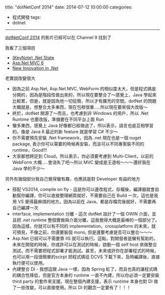 title: "dotNetConf 2014"
date: 2014-07-12 10:00:00
categories:
- 程式開發
tags:
- dotnet
---

[dotNetConf 2014](http://blogs.msdn.com/b/dotnet/archive/2014/07/02/dotnetconf-2014-wrapup.aspx) 的影片已經可以在 Channel 9 找到了  

我看了三個項目  

- [(KeyNote) .Net State](http://channel9.msdn.com/Events/dotnetConf/2014/The-State-of-NET)
- [Asp.Net MVC 6](http://channel9.msdn.com/Events/dotnetConf/2014/MVC-6)
- [New Innovation in .Net](http://channel9.msdn.com/Events/dotnetConf/2014/New-Innovations-in-NET-Runtime)

老實說改變很大  

<!--more-->

- 因為之前 Asp.Net, Asp.Net MVC, WebForm 的相似度太大，但是程式碼是分開的，因為是階段性做出來的，所以現在要整合了～感覺上，Java 學起來比較累，但是，就是因為他一切從簡，所以才有擴充的空間。dotNet 的問題大概就是，想整合太多東西，現在包袱很重.....所以現在要來個大改版～
- 終於，dotNet 開源了～而且，也考慮到非 Windows 的用戶，所以 .Net Runtime 也要改版，準備要在不同平台上面 Run
- 蠻多東西，感覺上 Java 好像都已經做過了，所以表示，語言也是互相學習的。像是 Java 8 最近的新 feature 就是學習 C# 不少～
- 你不需要預先安裝 .Net framework，因為 .net 現在也是一個 nuget package, 表示你可以需要的時候再安裝，而且可以不同專案裝不同的 runtime，Good!!!
- 大家都想跨足到 Cloud，所以表示，你必須要考慮到 Multi-Client，以前的 WebForm 大概.....會消失了吧～所以 MVC 變成是王道啦～～～還好我在 Java 學的不少～

另外有幾個部分我自己覺得蠻有趣，也應該是對 Developer 有益的地方  

- 搭配 VS2014, compile on fly - 這是你可以邊改程式，存檔後，編譯器就會自動幫你編譯，你可以直接整理網頁就好，不需要自己在 Build 一次，這也是我用 VS 覺得最麻煩的地方。因為以前在 Java，都是存檔完後就好，不需要再自己編譯一次
- interface, implementation 分離 - 這次 dotNet 設計了一個 OWIN 介面，並且把 .net runtime 整個實做與介面分離，這我覺得大概是最棒的一個部分了。因為這樣，你就可以有不同的 implementation，crossplatform 的未來，就可預見，不像之前，你還要裝個 mono, 但是還要考慮是否可以整合～～～
- Asp.Net 已經可以不需要靠 IIS 就可以執行。這點，對開發者是蠻有幫助的，未來在開發的時候，你或許可以在測試的時候，啟動一個 self host 來做整合測試，而不需要把程式部署才能測試。甚至，未來或許你在部署程式的時候，也可以用一段很簡單的scirpt 把程式碼從 DCVS 下載下來，及時編譯後，直接執行便可以使用。
- 內建整合 DI - 我想這跟 Java 一樣，因為 Spring 紅了，而且也真的讓程式碼的耦合性降低，但是官方本身的 runtime 一直不內建，所以你必須一定要安裝 third party 的套件來支援。現在整個內建支援，表示 runtime 本身也對 DI 做了一些改變，可以直接使用。所以 DI 的觀念一定要有了！！！
